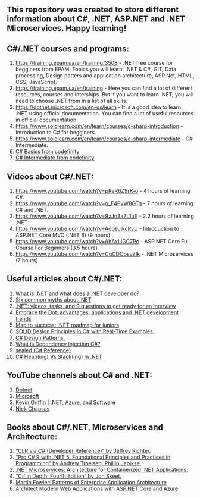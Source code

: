 ## This repository was created to store different information about C#, .NET, ASP.NET and .NET Microservices. Happy learning!

## C#/.NET courses and programs:
1. https://training.epam.ua/en/training/3508 - .NET free course for begginers from EPAM. Topics you will learn: .NET & C#, GIT, Data processing, Design patters and application architecture, ASP.Net, HTML, CSS, JavaScript.
2. https://training.epam.ua/en/training - Here you can find a lot of different resources, courses and interships. But if you want to learn .NET, you will need to choose .NET from in a list of all skills.
3. https://dotnet.microsoft.com/en-us/learn - It is a good idea to learn .NET using official documentation. You can find a lot of useful resources in official documentation.
4. https://www.sololearn.com/en/learn/courses/c-sharp-introduction - Introduction to C# for begginers.
5. https://www.sololearn.com/en/learn/courses/c-sharp-intermediate - C# Intermediate.
6. [C# Basics from codefinity](https://codefinity.com/courses/v2/5e212c93-7f58-440d-b0d3-1446fb2b42b3)
7. [C# Intermediate from codefinity](https://codefinity.com/courses/v2/ff3a339c-e15a-4df1-a3e0-19818bcc7104)

## Videos about C#/.NET:
1. https://www.youtube.com/watch?v=pReR6Z9rK-o - 4 hours of learning C#.
2. https://www.youtube.com/watch?v=q_F4PyW8GTg - 7 hours of learning C# and .NET.
3. https://www.youtube.com/watch?v=9zJn3a7L1uE - 2.2 hours of learning .NET
4. https://www.youtube.com/watch?v=AopeJjkcRvU - Introduction to ASP.NET Core MVC (.NET 8) (9 hours)
5. https://www.youtube.com/watch?v=AhAxLiGC7Pc - ASP.NET Core Full Course For Beginners (3.5 hours)
6. https://www.youtube.com/watch?v=CqCDOosvZIk - .NET Microservices (7 hours)

## Useful articles about C#/.NET:
1. [What is .NET and what does a .NET developer do?](https://training.epam.ua/en/blog/301?lang=ua)
2. [Six common myths about .NET](https://training.epam.ua/en/blog/567?lang=ua)
3. [.NET: videos, tasks, and 9 questions to get ready for an interview](https://training.epam.ua/en/blog/191?lang=ua)
4. [Embrace the Dot: advantages, applications and .NET development trends](https://training.epam.ua/en/blog/507?lang=ua)
5. [Map to success: .NET roadmap for juniors](https://training.epam.ua/en/blog/580?lang=ua)
6. [SOLID Design Principles in C# with Real-Time Examples.](https://dotnettutorials.net/course/solid-design-principles/#:~:text=SOLID%20principles%20represent%20five%20design%20principles%20that%20basically,Open-Closed%20Principle%20which%20is%20also%20known%20as%20OSP.)
7. [C# Design Patterns.](https://www.dofactory.com/net/design-patterns)
8. [What is Dependency Injection C#?](https://stackify.com/dependency-injection-c-sharp/)
9. [sealed (C# Reference)](https://learn.microsoft.com/en-us/dotnet/csharp/language-reference/keywords/sealed)
10. [C# Heap(ing) Vs Stack(ing) In .NET](https://www.c-sharpcorner.com/article/C-Sharp-heaping-vs-stacking-in-net-part-i/)

## YouTube channels about C# and .NET:
1. [Dotnet](https://www.youtube.com/@dotnet/featured)
2. [Microsoft](https://www.youtube.com/@MicrosoftDeveloper/featured)
3. [Kevin Griffin | .NET, Azure, and Software](https://www.youtube.com/@ConsultWithGriff/featured)
4. [Nick Chapsas](https://www.youtube.com/channel/UCrkPsvLGln62OMZRO6K-llg)

## Books about C#/.NET, Microservices and Architecture:
1. [“CLR via C# (Developer Reference)” by Jeffrey Richter.](https://www.amazon.com/CLR-via-4th-Developer-Reference/dp/0735667454)
2. [“Pro C# 9 with .NET 5: Foundational Principles and Practices in Programming” by Andrew Troelsen, Phillip Japikse.](https://www.amazon.com/Pro-NET-Foundational-Principles-Programming/dp/1484269381)
3. [.NET Microservices: Architecture for Containerized .NET Applications.](https://learn.microsoft.com/en-us/dotnet/architecture/microservices/)
4. [“C# in Depth: Fourth Edition” by Jon Skeet.](https://www.amazon.com/C-Depth-Jon-Skeet/dp/1617294535)
5. [Martin Fowler: Patterns of Enterprise Application Architecture](https://www.amazon.com/Patterns-Enterprise-Application-Architecture-Martin/dp/0321127420)
6. [Architect Modern Web Applications with ASP.NET Core and Azure](https://learn.microsoft.com/en-us/dotnet/architecture/modern-web-apps-azure/common-web-application-architectures)
